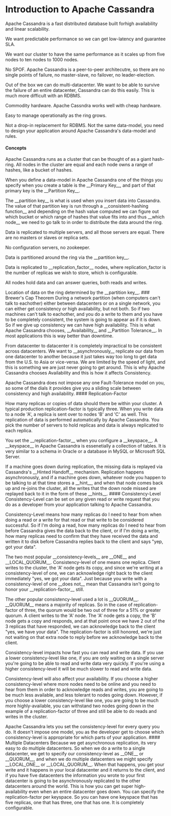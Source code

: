 # Introduction to Apache Cassandra

Apache Cassandra is a fast distributed database built forhigh availability and linear scalability.

<p>We want predictable performance so we can get low-latency and guarantee SLA.
<p>We want our cluster to have the same performance as it scales up from five nodes to ten nodes to 1000 nodes.
<p>No SPOF. Apache Cassandra is a peer-to-peer architecutre, so there are no single points of failure, no master-slave, no failover, no leader-election.
<p>Out of the box we can do multi-datacenter. We want to be able to survive the failure of an entire datacenter, Cassandra can do this easily. This is much more difficult with an RDBMS.
<p>Commodity hardware. Apache Cassndra works well with cheap hardware.
<p>Easy to manage operationally as the ring grows.
<p>Not a drop-in replacement for RDBMS. Not the same data-model, you need to design your application around Apache Cassandra's data-model and rules.

#### Concepts
Apache Cassandra runs as a cluster that can be thought of as a giant hash-ring. All nodes in the cluster are equal and each node owns a range of hashes, like a bucket of hashes. 
<p>When you define a data-model in Apache Cassandra one of the things you specify when you create a table is the __Primary Key__, and part of that primary key is the __Partition Key__. 
<p>The __partition key__ is what is used when you insert data into Cassandra. The value of that partition key is run through a __consistent-hashing function__ and depending on the hash value computed we can figure out which bucket or which range of hashes that value fits into and thus __which node__ we need to go talk to in order to distribute the data around the ring.
<p>Data is replicated to multiple servers, and all those servers are equal. There are no masters or slaves or replica sets.
<p>No configuration servers, no zookeeper.
<p>Data is partitioned around the ring via the __partition key__.
<p>Data is replicated to __replication_factor__ nodes, where replication_factor is the number of replicas we wish to store, which is configurable.
<p>All nodes hold data and can answer queries, both reads and writes.
<p>Location of data on the ring determined by the __partition key__.
### Brewer's Cap Theorem
During a network partition (when computers can't talk to eachother) either between datacenters or on a single network, you can either get consistency or high availability, but not both. So if two machines can't talk to eachother, and you do a write to them and you have to be completely consistent, the system is going to appear as if it is down. So if we give up consistency we can have high availability. This is what Apache Cassandra chooses, __Availability__ and __Partition Tolerance__. In most applications this is way better than downtime.
<p>From datacenter to datacenter it is completely impractical to be consistent across datacenters. We want to __asynchronously__ replicate our data from one datacenter to another because it just takes way too long to get data from the U.S. to Asia or vice-versa. We are limited by the speed of light, and this is something we are just never going to get around. This is why Apache Cassandra chooses Availability and this is how it affects Consistency.
<p>Apache Cassandra does not impose any one Fault-Tolerance model on you, so some of the dials it provides give you a sliding scale between consistency and high availability.
#### Replication-Factor
<p>How many replicas or copies of data should there be within your cluster. A typical production replication-factor is typically three. When you write data to a node 'A', a replica is sent over to nodes 'B' and 'C' as well.
This replication of data is performed automatically by Apache Cassandra. You pick the number of servers to hold replicas and data is always replicated to each replica.
<p>You set the __replication-factor__ when you configure a __keyspace__. A __keyspace__ in Apache Cassandra is essenetially a collection of tables. It is very similar to a schema in Oracle or a database in MySQL or Microsoft SQL Server.
<p>If a machine goes down during replication, the missing data is replayed via Cassandra's __Hinted Handoff__ mechanism. Replication happens asynchronously, and if a machine goes down, whatever node you happen to be talking to at that time stores a __hint__, and when that node comes back up and re-joins the cluster, all the writes that the down node missed are replayed back to it in the form of these __hints__.
#### Consistency-Level
Consistency-Level can be set on any given read or write request that you do as a developer from your application talking to Apache Cassandra.
<p>Consistency-Level means how many replicas do I need to hear from when doing a read or a write for that read or that write to be considered successful. So if I'm doing a read, how many replicas do I need to hear from before Cassandra gives the data back to the client, or if I'm doing a write, how many replicas need to confirm that they have received the data and written it to disk before Cassandra replies back to the client and says "yep, got your data".
<p>The two most popular __consistency-levels__ are __ONE__ and __LOCAL_QUORUM__.
Consistency-level of one means one replica. Client writes to the cluster, the 'A' node gets its copy, and since we're writing at a consistency-level of one, we can acknowledge right back to the client immediately "yes, we got your data". Just because you write with a consistency-level of one __does not__ mean that Cassandra isn't going to honor your __replication-factor__ still.
<p>The other popular consistency-level used a lot is __QUORUM__. __QUORUM__ means a majority of replicas. So in the case of replication-factor of three, the quorum would be two out of three for a 51% or greater quorum. A client writes to the 'A' node. The 'A' node gets a copy, the 'B' node gets a copy and responds, and at that point once we have 2 out of the 3 replicas that have responded, we can acknowledge back to the client "yes, we have your data". The replication-factor is still honored, we're just not waiting on that extra node to reply before we acknowledge back to the client.
<p>Consistency-level impacts how fast you can read and write data. If you use a lower consistency-level like one, if you are only waiting on a single server you're going to be able to read and write data very quickly. If you're using a higher consistency-level it will be much slower to read and write data.
<p>Consistency-level will also affect your availability. If you choose a higher consistency-level where more nodes need to be online and you need to hear from them in order to acknowledge reads and writes, you are going to be much less available, and less tolerant to nodes going down. However, if you choose a lower consistency-level like one, you are going to be much more highly-available, you can withstand two nodes going down in the example of a replication-factor of three and still be able to do reads and writes in the cluster.
<p>Apache Cassandra lets you set the consistency-level for every query you do. It doesn't impose one model, you as the developer get to choose which consistency-level is appropriate for which parts of your application.
#### Multiple Datacenters
Because we get asynchronous replication, its very easy to do multiple datacenters. So when we do a write to a single datacenter, we get to specify our consistency-level as __ONE__ or __QUORUM__, and when we do multiple datacenters we might specify __LOCAL_ONE__ or __LOCAL_QUORUM__. When that happens, you get your write and it happens in your local datacenter and it returns to the client, and if you have five datacenters the information you wrote to your first datacenter is going to be asynchronously replicated to the other datacenters around the world. This is how you can get super high-availability even when an entire datacenter goes down. You can specify the replication-factor per keyspace. So you can have one keyspace that has five replicas, one that has three, one that has one. It is completely configurable.
<p>
